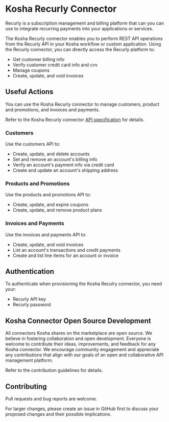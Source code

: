 # Kosha Recurly Connector

Recurly is a subscription management and billing platform that can you can use to integrate recurring payments into your applications or services.

The Kosha Recurly connector enables you to perform REST API operations from the Recurly API in your Kosha workflow or custom application. Using the Recurly connector, you can directly access the Recurly platform to:

* Get customer billing info
* Verify customer credit card info and cvv
* Manage coupons
* Create, update, and void invoices

## Useful Actions

You can use the Kosha Recurly connector to manage customers, product and promotions, and invoices and payments.

Refer to the Kosha Recurly connector [API specification](openapi.json) for details.

### Customers

Use the customers API to:

* Create, update, and delete accounts
* Set and remove an account's billing info
* Verify an account's payment info via credit card
* Create and update an account's shipping address

### Products and Promotions

Use the products and promotions API to:

* Create, update, and expire coupons
* Create, update, and remove product plans

### Invoices and Payments

Use the invoices and payments API to:

* Create, update, and void invoices
* List an account's transactions and credit payments
* Create and list line items for an account or invoice

## Authentication

To authenticate when provisioning the Kosha Reculry connector, you need your:

* Recurly API key
* Recurly password

## Kosha Connector Open Source Development

All connectors Kosha shares on the marketplace are open source. We believe in fostering collaboration and open development. Everyone is welcome to contribute their ideas, improvements, and feedback for any Kosha connector. We encourage community engagement and appreciate any contributions that align with our goals of an open and collaborative API management platform.

Refer to the contribution guidelines for details.


## Contributing

Pull requests and bug reports are welcome.

For larger changes, please create an issue in GitHub first to discuss your proposed changes and their possible implications.